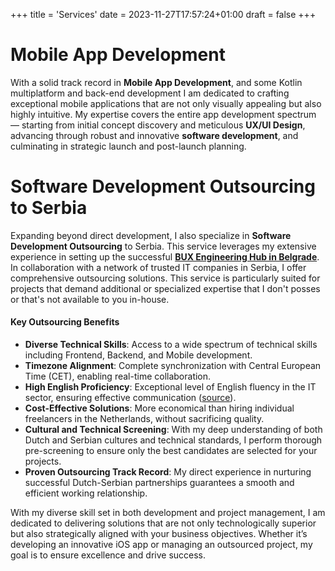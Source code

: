 +++
title = 'Services'
date = 2023-11-27T17:57:24+01:00
draft = false
+++

# Mobile App Development
With a solid track record in **Mobile App Development**, and some Kotlin multiplatform and back-end development I am dedicated to crafting exceptional mobile applications that are not only visually appealing but also highly intuitive. My expertise covers the entire app development spectrum — starting from initial concept discovery and meticulous **UX/UI Design**, advancing through robust and innovative **software development**, and culminating in strategic launch and post-launch planning.

# Software Development Outsourcing to Serbia
Expanding beyond direct development, I also specialize in **Software Development Outsourcing** to Serbia. This service leverages my extensive experience in setting up the successful [**BUX Engineering Hub in Belgrade**](https://milan.bio/posts/bux_belgrade/). In collaboration with a network of trusted IT companies in Serbia, I offer comprehensive outsourcing solutions. This service is particularly suited for projects that demand additional or specialized expertise that I don't posses or that's not available to you in-house.

#### Key Outsourcing Benefits
- **Diverse Technical Skills**: Access to a wide spectrum of technical skills including Frontend, Backend, and Mobile development.
- **Timezone Alignment**: Complete synchronization with Central European Time (CET), enabling real-time collaboration.
- **High English Proficiency**: Exceptional level of English fluency in the IT sector, ensuring effective communication ([source](https://en.wikipedia.org/wiki/EF_English_Proficiency_Index)).
- **Cost-Effective Solutions**: More economical than hiring individual freelancers in the Netherlands, without sacrificing quality.
- **Cultural and Technical Screening**: With my deep understanding of both Dutch and Serbian cultures and technical standards, I perform thorough pre-screening to ensure only the best candidates are selected for your projects.
- **Proven Outsourcing Track Record**: My direct experience in nurturing successful Dutch-Serbian partnerships guarantees a smooth and efficient working relationship.

With my diverse skill set in both development and project management, I am dedicated to delivering solutions that are not only technologically superior but also strategically aligned with your business objectives. Whether it’s developing an innovative iOS app or managing an outsourced project, my goal is to ensure excellence and drive success.